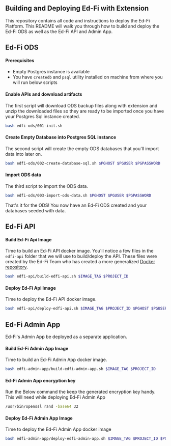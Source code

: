 ## Building and Deploying Ed-Fi with Extension
This repository contains all code and instructions to deploy the Ed-Fi Platform. This README will walk you through how to build and deploy the Ed-Fi ODS as well as the Ed-Fi API and Admin App.


## Ed-Fi ODS

#### Prerequisites
* Empty Postgres instance is available
* You have `createdb` and `psql` utility installed on machine from where you will run below scripts

####  Enable APIs and download artifacts
The first script will download ODS backup files along with extension and unzip the downloaded files so they are ready to be imported once you have your Postgres Sql instance created.

```bash
bash edfi-ods/001-init.sh
```

#### Create Empty Database into Postgres SQL instance
The second script will create the empty ODS databases that you'll import data into later on. 

```bash
bash edfi-ods/002-create-database-sql.sh $PGHOST $PGUSER $PGPASSWORD
```

#### Import ODS data

The third script to import the ODS data.

```bash
bash edfi-ods/003-import-ods-data.sh $PGHOST $PGUSER $PGPASSWORD
```
That's it for the ODS! You now have an Ed-Fi ODS created and your databases seeded with data.


## Ed-Fi API

#### Build Ed-Fi Api Image
Time to build an Ed-Fi API docker image. You'll notice a few files in the `edfi-api` folder that we will use to build/deploy the API. These files were created by the Ed-Fi Team who has created a more generalized [Docker repository](https://github.com/Ed-Fi-Alliance-OSS/Ed-Fi-ODS-Docker).


```bash
bash edfi-api/build-edfi-api.sh $IMAGE_TAG $PROJECT_ID
```

#### Deploy Ed-Fi Api Image

Time to deploy the Ed-Fi API docker image. 

```bash
bash edfi-api/deploy-edfi-api.sh $IMAGE_TAG $PROJECT_ID $PGHOST $PGUSER $PGPASSWORD
```


## Ed-Fi Admin App

Ed-Fi's Admin App be deployed as a separate application.

#### Build Ed-Fi Admin App Image
Time to build an Ed-Fi Admin App docker image.

```bash
bash edfi-admin-app/build-edfi-admin-app.sh $IMAGE_TAG $PROJECT_ID
```

#### Ed-Fi Admin App encryption key

Run the Below command the keep the generated encryption key handy. This will need while deploying Ed-Fi Admin App
```bash
/usr/bin/openssl rand -base64 32
```

#### Deploy Ed-Fi Admin App Image

Time to deploy the Ed-Fi Admin App docker image

```bash
bash edfi-admin-app/deploy-edfi-admin-app.sh $IMAGE_TAG $PROJECT_ID $PGHOST $PGUSER $PGPASSWORD $ENCRYPTION_KEY $API_URL
```



